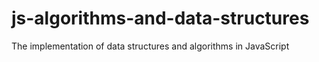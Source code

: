 # js-algorithms-and-data-structures
The implementation of data structures and algorithms in JavaScript
